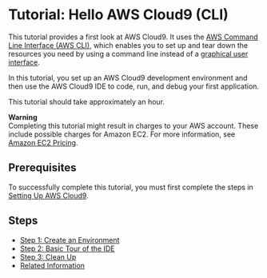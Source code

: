 # Tutorial: Hello AWS Cloud9 \(CLI\)<a name="tutorial-basic-cli"></a>

This tutorial provides a first look at AWS Cloud9\. It uses the [AWS Command Line Interface \(AWS CLI\)](https://docs.aws.amazon.com/cli/latest/userguide/), which enables you to set up and tear down the resources you need by using a command line instead of a [graphical user interface](tutorial.md)\.

In this tutorial, you set up an AWS Cloud9 development environment and then use the AWS Cloud9 IDE to code, run, and debug your first application\.

This tutorial should take approximately an hour\.

**Warning**  
Completing this tutorial might result in charges to your AWS account\. These include possible charges for Amazon EC2\. For more information, see [Amazon EC2 Pricing](https://aws.amazon.com/ec2/pricing/)\.

## Prerequisites<a name="tutorial-prereqs-cli"></a>

To successfully complete this tutorial, you must first complete the steps in [Setting Up AWS Cloud9](setting-up.md)\.

## Steps<a name="tutorial-basic-cli-steps"></a>
+ [Step 1: Create an Environment](tutorial-create-environment-cli-step1.md)
+ [Step 2: Basic Tour of the IDE](tutorial-tour-ide-cli-step2.md)
+ [Step 3: Clean Up](tutorial-clean-up-cli-step3.md)
+ [Related Information](tutorial-final-info-cli.md)
